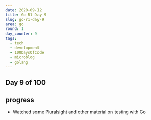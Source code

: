 ```yaml
---
date: 2020-09-12
title: Go R1 Day 9
slug: go-r1-day-9
area: go
round: 1
day_counter: 9
tags:
  - tech
  - development
  - 100DaysOfCode
  - microblog
  - golang
---
```


## Day 9 of 100

## progress

- Watched some Pluralsight and other material on testing with Go
